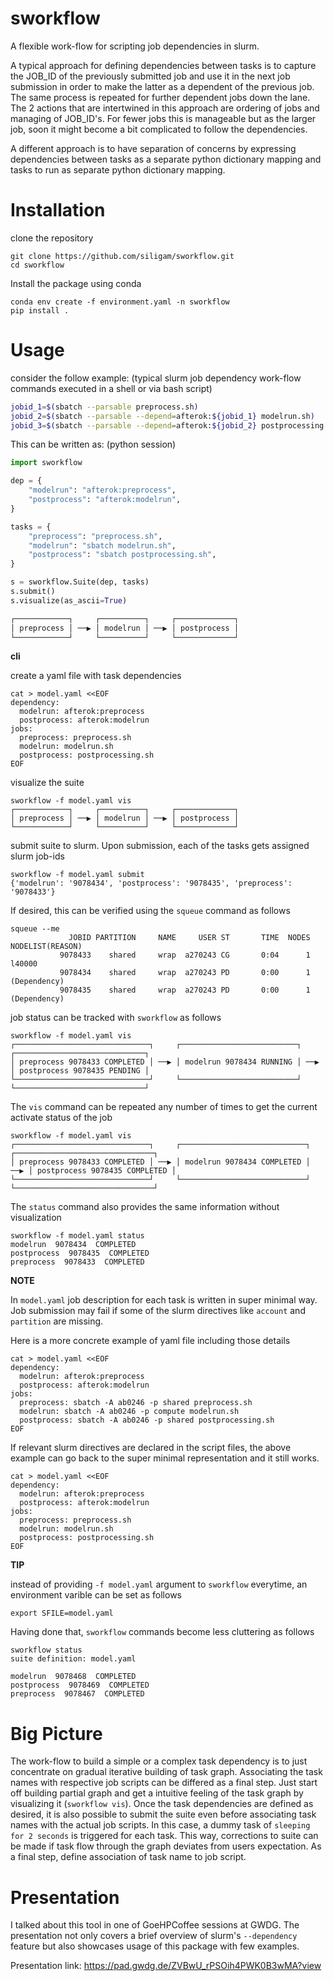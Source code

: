 # sworkflow

A flexible work-flow for scripting job dependencies in slurm.

A typical approach for defining dependencies between tasks is to capture the
JOB\_ID of the previously submitted job and use it in the next job submission in
order to make the latter as a dependent of the previous job. The same process is
repeated for further dependent jobs down the lane. The 2 actions that are
intertwined in this approach are ordering of jobs and managing of JOB\_ID's. For
fewer jobs this is manageable but as the larger job, soon it might become a bit
complicated to follow the dependencies.

A different approach is to have separation of concerns by expressing
dependencies between tasks as a separate python dictionary mapping and tasks to
run as separate python dictionary mapping.

# Installation

clone the repository

``` shell
git clone https://github.com/siligam/sworkflow.git
cd sworkflow
```

Install the package using conda

``` shell
conda env create -f environment.yaml -n sworkflow
pip install .
```

# Usage

consider the follow example:
(typical slurm job dependency work-flow commands executed in a shell or via bash script)

```bash
jobid_1=$(sbatch --parsable preprocess.sh)
jobid_2=$(sbatch --parsable --depend=afterok:${jobid_1} modelrun.sh)
jobid_3=$(sbatch --parsable --depend=afterok:${jobid_2} postprocessing.sh) 
```

This can be written as:
(python session)

```python
import sworkflow

dep = {
    "modelrun": "afterok:preprocess",
    "postprocess": "afterok:modelrun",
}

tasks = {
    "preprocess": "preprocess.sh",
    "modelrun": "sbatch modelrun.sh",
    "postprocess": "sbatch postprocessing.sh",
}

s = sworkflow.Suite(dep, tasks)
s.submit()
s.visualize(as_ascii=True)

┌────────────┐     ┌──────────┐     ┌─────────────┐
│ preprocess │ ──▶ │ modelrun │ ──▶ │ postprocess │
└────────────┘     └──────────┘     └─────────────┘
```

**cli**

create a yaml file with task dependencies

``` shell
cat > model.yaml <<EOF
dependency:
  modelrun: afterok:preprocess
  postprocess: afterok:modelrun
jobs:
  preprocess: preprocess.sh
  modelrun: modelrun.sh
  postprocess: postprocessing.sh
EOF
```

visualize the suite

``` shell
sworkflow -f model.yaml vis
┌────────────┐     ┌──────────┐     ┌─────────────┐
│ preprocess │ ──▶ │ modelrun │ ──▶ │ postprocess │
└────────────┘     └──────────┘     └─────────────┘
```

submit suite to slurm. Upon submission, each of the tasks gets assigned slurm job-ids

``` shell
sworkflow -f model.yaml submit
{'modelrun': '9078434', 'postprocess': '9078435', 'preprocess': '9078433'}
```

If desired, this can be verified using the `squeue` command as follows

``` shell
squeue --me
             JOBID PARTITION     NAME     USER ST       TIME  NODES NODELIST(REASON)
           9078433    shared     wrap  a270243 CG       0:04      1 l40000
           9078434    shared     wrap  a270243 PD       0:00      1 (Dependency)
           9078435    shared     wrap  a270243 PD       0:00      1 (Dependency)
```

job status can be tracked with `sworkflow` as follows

``` shell
sworkflow -f model.yaml vis
┌──────────────────────────────┐     ┌──────────────────────────┐     ┌─────────────────────────────┐
│ preprocess 9078433 COMPLETED │ ──▶ │ modelrun 9078434 RUNNING │ ──▶ │ postprocess 9078435 PENDING │
└──────────────────────────────┘     └──────────────────────────┘     └─────────────────────────────┘
```

The `vis` command can be repeated any number of times to get the current activate status of the job

``` shell
sworkflow -f model.yaml vis
┌──────────────────────────────┐     ┌────────────────────────────┐     ┌───────────────────────────────┐
│ preprocess 9078433 COMPLETED │ ──▶ │ modelrun 9078434 COMPLETED │ ──▶ │ postprocess 9078435 COMPLETED │
└──────────────────────────────┘     └────────────────────────────┘     └───────────────────────────────┘
```

The `status` command also provides the same information without visualization

``` shell
sworkflow -f model.yaml status
modelrun  9078434  COMPLETED
postprocess  9078435  COMPLETED
preprocess  9078433  COMPLETED
```

**NOTE**

In `model.yaml` job description for each task is written in super minimal
way. Job submission may fail if some of the slurm directives like `account` and
`partition` are missing.

Here is a more concrete example of yaml file including those details

``` shell
cat > model.yaml <<EOF
dependency:
  modelrun: afterok:preprocess
  postprocess: afterok:modelrun
jobs:
  preprocess: sbatch -A ab0246 -p shared preprocess.sh
  modelrun: sbatch -A ab0246 -p compute modelrun.sh
  postprocess: sbatch -A ab0246 -p shared postprocessing.sh
EOF
```

If relevant slurm directives are declared in the script files, the above example
can go back to the super minimal representation and it still works.


``` shell
cat > model.yaml <<EOF
dependency:
  modelrun: afterok:preprocess
  postprocess: afterok:modelrun
jobs:
  preprocess: preprocess.sh
  modelrun: modelrun.sh
  postprocess: postprocessing.sh
EOF
```


**TIP**

instead of providing `-f model.yaml` argument to `sworkflow` everytime, an
environment varible can be set as follows


``` shell
export SFILE=model.yaml
```

Having done that, `sworkflow` commands become less cluttering as follows

``` shell
sworkflow status
suite definition: model.yaml

modelrun  9078468  COMPLETED
postprocess  9078469  COMPLETED
preprocess  9078467  COMPLETED
```

# Big Picture

The work-flow to build a simple or a complex task dependency is to just
concentrate on gradual iterative building of task graph. Associating the task
names with respective job scripts can be differed as a final step. Just start
off building partial graph and get a intuitive feeling of the task graph by
visualizing it (`sworkflow vis`). Once the task dependencies are defined as
desired, it is also possible to submit the suite even before associating task
names with the actual job scripts. In this case, a dummy task of `sleeping for 2
seconds` is triggered for each task. This way, corrections to suite can be made
if task flow through the graph deviates from users expectation. As a final step,
define association of task name to job script.

# Presentation

I talked about this tool in one of GoeHPCoffee sessions at GWDG. The
presentation not only covers a brief overview of slurm's `--dependency` feature
but also showcases usage of this package with few examples.

Presentation link: https://pad.gwdg.de/ZVBwU_rPSOih4PWK0B3wMA?view

